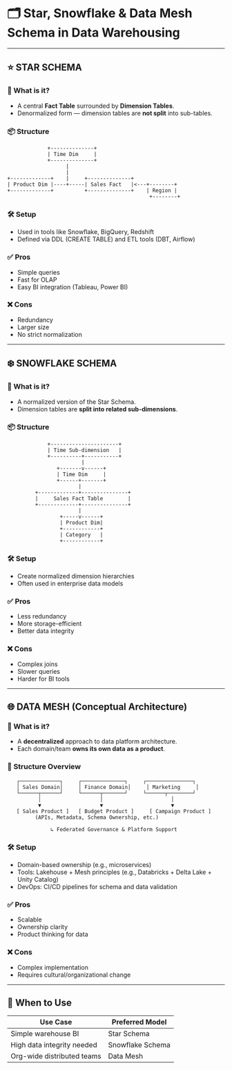 # 🗂️ Star, Snowflake & Data Mesh Schema in Data Warehousing

---

## ⭐ STAR SCHEMA

### 🧩 What is it?
- A central **Fact Table** surrounded by **Dimension Tables**.
- Denormalized form — dimension tables are **not split** into sub-tables.

### 📦 Structure
```
             +--------------+
             | Time Dim     |
             +--------------+
                   |
                   |
+-------------+    |     +--------------+
| Product Dim |----+-----| Sales Fact   |<---+--------+
+-------------+          +--------------+    | Region |
                                              +--------+
```

### 🛠 Setup
- Used in tools like Snowflake, BigQuery, Redshift
- Defined via DDL (CREATE TABLE) and ETL tools (DBT, Airflow)

### ✅ Pros
- Simple queries
- Fast for OLAP
- Easy BI integration (Tableau, Power BI)

### ❌ Cons
- Redundancy
- Larger size
- No strict normalization

---

## ❄️ SNOWFLAKE SCHEMA

### 🧩 What is it?
- A normalized version of the Star Schema.
- Dimension tables are **split into related sub-dimensions**.

### 📦 Structure
```
             +----------------------+
             | Time Sub-dimension   |
             +----------+-----------+
                        |
                +-------v------+
                | Time Dim     |
                +------+-------+
                       |
         +-------------+---------------+
         |     Sales Fact Table        |
         +-------------+---------------+
                       |
                 +-----v------+
                 | Product Dim|
                 +------------+
                 | Category   |
                 +------------+
```

### 🛠 Setup
- Create normalized dimension hierarchies
- Often used in enterprise data models

### ✅ Pros
- Less redundancy
- More storage-efficient
- Better data integrity

### ❌ Cons
- Complex joins
- Slower queries
- Harder for BI tools

---

## 🌐 DATA MESH (Conceptual Architecture)

### 🧩 What is it?
- A **decentralized** approach to data platform architecture.
- Each domain/team **owns its own data as a product**.

### 🔁 Structure Overview
```
   ┌─────────────┐     ┌──────────────┐     ┌───────────────┐
   │ Sales Domain│     │ Finance Domain│     │ Marketing     │
   └──────┬──────┘     └──────┬───────┘     └──────┬────────┘
          │                   │                      │
          ▼                   ▼                      ▼
   [ Sales Product ]   [ Budget Product ]     [ Campaign Product ]
         (APIs, Metadata, Schema Ownership, etc.)

              ↳ Federated Governance & Platform Support
```

### 🛠 Setup
- Domain-based ownership (e.g., microservices)
- Tools: Lakehouse + Mesh principles (e.g., Databricks + Delta Lake + Unity Catalog)
- DevOps: CI/CD pipelines for schema and data validation

### ✅ Pros
- Scalable
- Ownership clarity
- Product thinking for data

### ❌ Cons
- Complex implementation
- Requires cultural/organizational change

---

## 📌 When to Use

| Use Case                       | Preferred Model   |
|-------------------------------|-------------------|
| Simple warehouse BI           | Star Schema       |
| High data integrity needed    | Snowflake Schema  |
| Org-wide distributed teams    | Data Mesh         |
